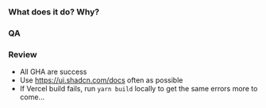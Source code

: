 ### What does it do? Why?

<!-- 👉🏻 Please add a description of what this `pull request` does.-->

### QA

<!-- 👉🏻 Please add what you think the reviewer has to test. -->

### Review

- All GHA are success
- Use https://ui.shadcn.com/docs often as possible
- If Vercel build fails, run `yarn build` locally to get the same errors
      more to come...
